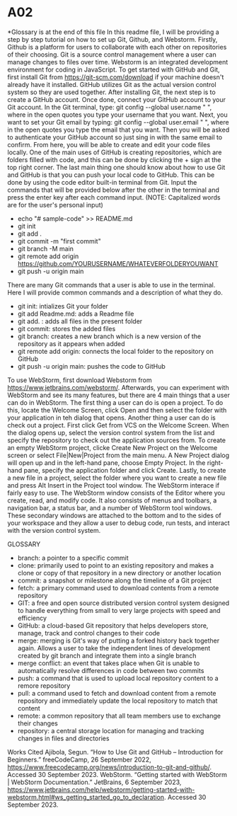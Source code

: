 # A02
*Glossary is at the end of this file
In this readme file, I will be providing a step by step tutorial on how to set up Git, Github, and Webstorm. Firstly, Github is a platform for users to collaborate with each other on repositories of their choosing. Git is a source control management where a user can manage changes to files over time. Webstorm is an integrated development environment for coding in JavaScript. To get started with GitHub and Git, first install Git from https://git-scm.com/download if your machine doesn't already have it installed. GitHub utilizes Git as the actual version control system so they are used together. After installing Git, the next step is to create a GitHub account. Once done, connect your GitHub account to your Git account. In the Git terminal, type: git config --global user.name " ", where in the open quotes you type your username that you want. Next, you want to set your Git email by typing: git config --global user.email " ", where in the open quotes you type the email that you want. Then you will be asked to authenticate your GitHub account so just sing in with the same email to confirm. From here, you will be able to create and edit your code files locally. One of the main uses of GitHub is creating repositories, which are folders filled with code, and this can be done by clicking the + sign at the top right corner. The last main thing one should know about how to use Git and GitHub is that you can push your local code to GitHub. This can be done by using the code editor built-in terminal from Git. Input the commands that will be provided below after the other in the terminal and press the enter key after each command input. (NOTE: Capitalized words are for the user's personal input) 
- ‌echo "# sample-code" >> README.md
- git init
- git add .
- git commit -m "first commit"
- git branch -M main
- git remote add origin https://github.com/YOURUSERNAME/WHATEVERFOLDERYOUWANT
- git push -u origin main
  
There are many Git commands that a user is able to use in the terminal. Here I will provide common commands and a description of what they do.
- git init: intializes Git your folder
- git add Readme.md: adds a Readme file
- git add. : adds all files in the present folder
- git commit: stores the added files
- git branch: creates a new branch which is a new version of the repository as it appears when added
- git remote add origin: connects the local folder to the repository on GitHub
- git push -u origin main: pushes the code to GitHub

To use WebStorm, first download Webstorm from https://www.jetbrains.com/webstorm/. Afterwards, you can experiment with WebStorm and see its many features, but there are 4 main things that a user can do in WebStorm. The first thing a user can do is open a project. To do this, locate the Welcome Screen, click Open and then select the folder with your application in teh dialog that opens. Another thing a user can do is check out a project. First click Get from VCS on the Welcome Screen. When the dialog opens up, select the version control system from the list and specify the repository to check out the application sources from. To create an empty WebStorm project, clicke Create New Project on the Welcome screen or select File|New|Project from the main menu. A New Project dialog will open up and in the left-hand pane, choose Empty Project. In the right-hand pane, specify the application folder and click Create. Lastly, to create a new file in a project, select the folder where you want to create a new file and press Alt Insert in the Project tool window. The WebStorm interace if fairly easy to use. The WebStorm window consists of the Editor where you create, read, and modify code. It also consists of menus and toolbars, a navigation bar, a status bar, and a number of WebStorm tool windows. These secondary windows are attached to the bottom and to the sides of your workspace and they allow a user to debug code, run tests, and interact with the version control system. 

GLOSSARY
- branch: a pointer to a specific commit
- clone: primarily used to point to an existing repository and makes a clone or copy of that repository in a new directory or another location
- commit: a snapshot or milestone along the timeline of a Git project
- fetch: a primary command used to download contents from a remote repository
- GIT: a free and open source distributed version control system designed to handle everything from small to very large projects with speed and efficiency
- GitHub: a cloud-based Git repository that helps developers store, manage, track and control changes to their code
- merge: merging is Git's way of putting a forked history back together again. Allows a user to take the independent lines of development created by git branch and integrate them into a single branch
- merge conflict: an event that takes place when Git is unable to automatically resolve differences in code between two commits
- push: a command that is used to upload local repository content to a remore repository
- pull: a command used to fetch and download content from a remote repository and immediately update the local repository to match that content
- remote: a common repository that all team members use to exchange their changes
- repository: a central storage location for managing and tracking changes in files and directories 


Works Cited
Ajibola, Segun. “How to Use Git and GitHub – Introduction for Beginners.” freeCodeCamp, 26 September 2022, https://www.freecodecamp.org/news/introduction-to-git-and-github/. Accessed 30 September 2023.
WebStorm. “Getting started with WebStorm | WebStorm Documentation.” JetBrains, 6 September 2023, https://www.jetbrains.com/help/webstorm/getting-started-with-webstorm.html#ws_getting_started_go_to_declaration. Accessed 30 September 2023.
